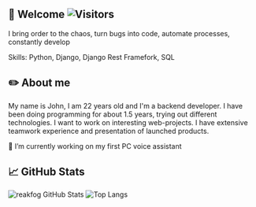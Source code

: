 ## 👋 Welcome ![Visitors](https://visitor-badge.glitch.me/badge?page_id=reakfog)

I bring order to the chaos, turn bugs into code, automate processes, constantly develop

Skills: Python, Django, Django Rest Framefork, SQL

## ✏️ About me 

My name is John, I am 22 years old and I'm a backend developer. I have been doing programming for about 1.5 years, trying out different technologies. I want to work on interesting web-projects. I have extensive teamwork experience and presentation of launched products.


📌 I’m currently working on my first PC voice assistant

## 📈 GitHub Stats

![reakfog GitHub Stats](https://github-readme-stats.vercel.app/api?username=reakfog&count_private=true&hide=contribs&include_all_commits=True&show_icons=true&theme=default)
![Top Langs](https://github-readme-stats.vercel.app/api/top-langs/?username=reakfog&count_private=true&hide=tsql&langs_count=7&theme=default&layout=compact)

